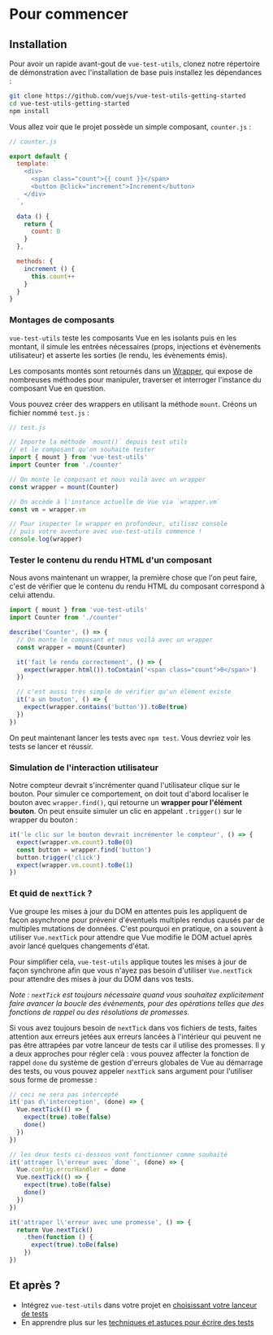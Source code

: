 # Pour commencer

## Installation

Pour avoir un rapide avant-gout de `vue-test-utils`, clonez notre répertoire de démonstration avec l'installation de base puis installez les dépendances :

``` bash
git clone https://github.com/vuejs/vue-test-utils-getting-started
cd vue-test-utils-getting-started
npm install
```

Vous allez voir que le projet possède un simple composant, `counter.js` :

```js
// counter.js

export default {
  template: `
    <div>
      <span class="count">{{ count }}</span>
      <button @click="increment">Increment</button>
    </div>
  `,

  data () {
    return {
      count: 0
    }
  },

  methods: {
    increment () {
      this.count++
    }
  }
}
```

### Montages de composants

`vue-test-utils` teste les composants Vue en les isolants puis en les montant, il simule les entrées nécessaires (props, injections et évènements utilisateur) et asserte les sorties (le rendu, les évènements émis).

Les composants montés sont retournés dans un [Wrapper](./api/wrapper.md), qui expose de nombreuses méthodes pour manipuler, traverser et interroger l'instance du composant Vue en question.

Vous pouvez créer des wrappers en utilisant la méthode `mount`. Créons un fichier nommé `test.js` :

```js
// test.js

// Importe la méthode `mount()` depuis test utils
// et le composant qu'on souhaite tester
import { mount } from 'vue-test-utils'
import Counter from './counter'

// On monte le composant et nous voilà avec un wrapper
const wrapper = mount(Counter)

// On accède à l'instance actuelle de Vue via `wrapper.vm`
const vm = wrapper.vm

// Pour inspecter le wrapper en profondeur, utilisez console
// puis votre aventure avec vue-test-utils commence !
console.log(wrapper)
```

### Tester le contenu du rendu HTML d'un composant

Nous avons maintenant un wrapper, la première chose que l'on peut faire, c'est de vérifier que le contenu du rendu HTML du composant correspond à celui attendu.

```js
import { mount } from 'vue-test-utils'
import Counter from './counter'

describe('Counter', () => {
  // On monte le composant et nous voilà avec un wrapper
  const wrapper = mount(Counter)

  it('fait le rendu correctement', () => {
    expect(wrapper.html()).toContain('<span class="count">0</span>')
  })

  // c'est aussi très simple de vérifier qu'un élément existe
  it('a un bouton', () => {
    expect(wrapper.contains('button')).toBe(true)
  })
})
```

On peut maintenant lancer les tests avec  `npm test`. Vous devriez voir les tests se lancer et réussir.

### Simulation de l'interaction utilisateur

Notre compteur devrait s'incrémenter quand l'utilisateur clique sur le bouton. Pour simuler ce comportement, on doit tout d'abord localiser le bouton avec `wrapper.find()`, qui retourne un **wrapper pour l'élément bouton**. On peut ensuite simuler un clic en appelant `.trigger()` sur le wrapper du bouton :

```js
it('le clic sur le bouton devrait incrémenter le compteur', () => {
  expect(wrapper.vm.count).toBe(0)
  const button = wrapper.find('button')
  button.trigger('click')
  expect(wrapper.vm.count).toBe(1)
})
```

### Et quid de `nextTick` ?

Vue groupe les mises à jour du DOM en attentes puis les appliquent de façon asynchrone pour prévenir d'éventuels multiples rendus causés par de multiples mutations de données. C'est pourquoi en pratique, on a souvent à utiliser `Vue.nextTick` pour attendre que Vue modifie le DOM actuel après avoir lancé quelques changements d'état.

Pour simplifier cela, `vue-test-utils` applique toutes les mises à jour de façon synchrone afin que vous n'ayez pas besoin d'utiliser `Vue.nextTick` pour attendre des mises à jour du DOM dans vos tests.

*Note : `nextTick` est toujours nécessaire quand vous souhaitez explicitement faire avancer la boucle des évènements, pour des opérations telles que des fonctions de rappel ou des résolutions de promesses.*

Si vous avez toujours besoin de `nextTick` dans vos fichiers de tests, faites attention aux erreurs jetées aux erreurs lancées à l'intérieur qui peuvent ne pas être attrapées par votre lanceur de tests car il utilise des promesses. Il y a deux approches pour régler celà : vous pouvez affecter la fonction de rappel `done` du système de gestion d'erreurs globales de Vue au démarrage des tests, ou vous pouvez appeler `nextTick` sans argument pour l'utiliser sous forme de promesse :

```js
// ceci ne sera pas intercepté
it('pas d\'interception', (done) => {
  Vue.nextTick(() => {
    expect(true).toBe(false)
    done()
  })
})

// les deux tests ci-dessous vont fonctionner comme souhaité
it('attraper l\'erreur avec `done`', (done) => {
  Vue.config.errorHandler = done
  Vue.nextTick(() => {
    expect(true).toBe(false)
    done()
  })
})

it('attraper l\'erreur avec une promesse', () => {
  return Vue.nextTick()
    .then(function () {
      expect(true).toBe(false)
    })
})
```

## Et après ?

- Intégrez `vue-test-utils` dans votre projet en [choisissant votre lanceur de tests](./choosing-a-test-runner.md)
- En apprendre plus sur les [techniques et astuces pour écrire des tests](./common-tips.md)
